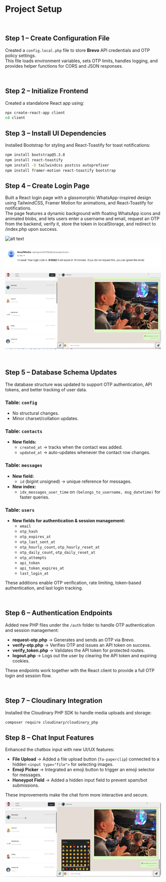 # Project Setup

<br>

## Step 1 – Create Configuration File

Created a `config.local.php` file to store **Brevo** API credentials and OTP policy settings.  
This file loads environment variables, sets OTP limits, handles logging, and provides helper functions for CORS and JSON responses.

<br>

## Step 2 – Initialize Frontend

Created a standalone React app using:

```bash
npx create-react-app client
cd client
```

## Step 3 – Install UI Dependencies

Installed Bootstrap for styling and React-Toastify for toast notifications:

```bash
npm install bootstrap@5.3.8
npm install react-toastify
npm install -D tailwindcss postcss autoprefixer
npm install framer-motion react-toastify bootstrap

```

## Step 4 – Create Login Page

Built a React login page with a glassmorphic WhatsApp-inspired design using TailwindCSS, Framer Motion for animations, and React-Toastify for notifications. </br>
The page features a dynamic background with floating WhatsApp icons and animated blobs, and lets users enter a username and email, request an OTP from the backend, verify it, store the token in localStorage, and redirect to /index.php upon success.

![alt text](client/public/app-gif.gif)

![alt text](client/public/image-3.png)

![alt text](client/public/image.png)

<br>

## Step 5 – Database Schema Updates

The database structure was updated to support OTP authentication, API tokens, and better tracking of user data.

### Table: `config`

- No structural changes.
- Minor charset/collation updates.

### Table: `contacts`

- **New fields:**
  - `created_at` → tracks when the contact was added.
  - `updated_at` → auto-updates whenever the contact row changes.

### Table: `messages`

- **New field:**
  - `id` (bigint unsigned) → unique reference for messages.
- **New index:**
  - `idx_messages_user_time` on `(belongs_to_username, msg_datetime)` for faster queries.

### Table: `users`

- **New fields for authentication & session management:**
  - `email`
  - `otp_hash`
  - `otp_expires_at`
  - `otp_last_sent_at`
  - `otp_hourly_count`, `otp_hourly_reset_at`
  - `otp_daily_count`, `otp_daily_reset_at`
  - `otp_attempts`
  - `api_token`
  - `api_token_expires_at`
  - `last_login_at`

These additions enable OTP verification, rate limiting, token-based authentication, and last login tracking.

<br>

## Step 6 – Authentication Endpoints

Added new PHP files under the `/auth` folder to handle OTP authentication and session management:

- **request-otp.php** → Generates and sends an OTP via Brevo.
- **verify-otp.php** → Verifies OTP and issues an API token on success.
- **verify_token.php** → Validates the API token for protected routes.
- **logout.php** → Logs out the user by clearing the API token and expiring cookies.

These endpoints work together with the React client to provide a full OTP login and session flow.

<br>

## Step 7 – Cloudinary Integration

Installed the Cloudinary PHP SDK to handle media uploads and storage:

```bash
composer require cloudinary/cloudinary_php
```

## Step 8 – Chat Input Features

Enhanced the chatbox input with new UI/UX features:

- **File Upload** → Added a file upload button (`fa-paperclip`) connected to a hidden `<input type="file">` for selecting images.
- **Emoji Picker** → Integrated an emoji button to trigger an emoji selector for messages.
- **Honeypot Field** → Added a hidden input field to prevent spam/bot submissions.

These improvements make the chat form more interactive and secure.

![alt text](client/public/image-5.png)
